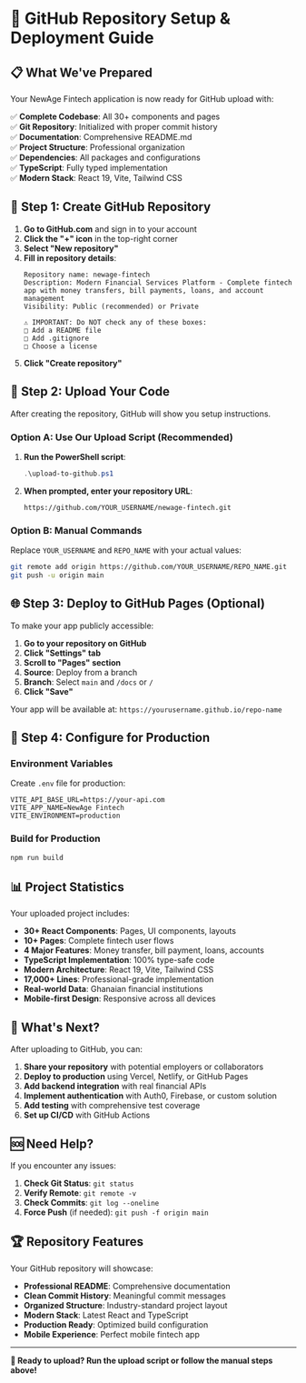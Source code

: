 # 🚀 GitHub Repository Setup & Deployment Guide

## 📋 **What We've Prepared**

Your NewAge Fintech application is now ready for GitHub upload with:

✅ **Complete Codebase**: All 30+ components and pages  
✅ **Git Repository**: Initialized with proper commit history  
✅ **Documentation**: Comprehensive README.md  
✅ **Project Structure**: Professional organization  
✅ **Dependencies**: All packages and configurations  
✅ **TypeScript**: Fully typed implementation  
✅ **Modern Stack**: React 19, Vite, Tailwind CSS  

## 🎯 **Step 1: Create GitHub Repository**

1. **Go to GitHub.com** and sign in to your account
2. **Click the "+" icon** in the top-right corner
3. **Select "New repository"**
4. **Fill in repository details**:
   ```
   Repository name: newage-fintech
   Description: Modern Financial Services Platform - Complete fintech app with money transfers, bill payments, loans, and account management
   Visibility: Public (recommended) or Private
   
   ⚠️ IMPORTANT: Do NOT check any of these boxes:
   □ Add a README file
   □ Add .gitignore  
   □ Choose a license
   ```
5. **Click "Create repository"**

## 🚀 **Step 2: Upload Your Code**

After creating the repository, GitHub will show you setup instructions. 

### **Option A: Use Our Upload Script (Recommended)**

1. **Run the PowerShell script**:
   ```powershell
   .\upload-to-github.ps1
   ```

2. **When prompted, enter your repository URL**:
   ```
   https://github.com/YOUR_USERNAME/newage-fintech.git
   ```

### **Option B: Manual Commands**

Replace `YOUR_USERNAME` and `REPO_NAME` with your actual values:

```bash
git remote add origin https://github.com/YOUR_USERNAME/REPO_NAME.git
git push -u origin main
```

## 🌐 **Step 3: Deploy to GitHub Pages (Optional)**

To make your app publicly accessible:

1. **Go to your repository on GitHub**
2. **Click "Settings" tab**
3. **Scroll to "Pages" section**
4. **Source**: Deploy from a branch
5. **Branch**: Select `main` and `/docs` or `/` 
6. **Click "Save"**

Your app will be available at: `https://yourusername.github.io/repo-name`

## 🔧 **Step 4: Configure for Production**

### **Environment Variables**
Create `.env` file for production:
```env
VITE_API_BASE_URL=https://your-api.com
VITE_APP_NAME=NewAge Fintech
VITE_ENVIRONMENT=production
```

### **Build for Production**
```bash
npm run build
```

## 📊 **Project Statistics**

Your uploaded project includes:

- **30+ React Components**: Pages, UI components, layouts
- **10+ Pages**: Complete fintech user flows  
- **4 Major Features**: Money transfer, bill payment, loans, accounts
- **TypeScript Implementation**: 100% type-safe code
- **Modern Architecture**: React 19, Vite, Tailwind CSS
- **17,000+ Lines**: Professional-grade implementation
- **Real-world Data**: Ghanaian financial institutions
- **Mobile-first Design**: Responsive across all devices

## 🎉 **What's Next?**

After uploading to GitHub, you can:

1. **Share your repository** with potential employers or collaborators
2. **Deploy to production** using Vercel, Netlify, or GitHub Pages
3. **Add backend integration** with real financial APIs
4. **Implement authentication** with Auth0, Firebase, or custom solution
5. **Add testing** with comprehensive test coverage
6. **Set up CI/CD** with GitHub Actions

## 🆘 **Need Help?**

If you encounter any issues:

1. **Check Git Status**: `git status`
2. **Verify Remote**: `git remote -v`
3. **Check Commits**: `git log --oneline`
4. **Force Push** (if needed): `git push -f origin main`

## 🏆 **Repository Features**

Your GitHub repository will showcase:

- **Professional README**: Comprehensive documentation
- **Clean Commit History**: Meaningful commit messages
- **Organized Structure**: Industry-standard project layout
- **Modern Stack**: Latest React and TypeScript
- **Production Ready**: Optimized build configuration
- **Mobile Experience**: Perfect mobile fintech app

---

**🎯 Ready to upload? Run the upload script or follow the manual steps above!**
